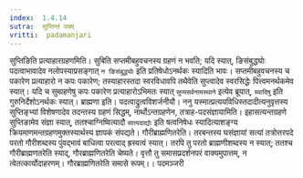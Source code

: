 ```yaml
---
index:  1.4.14
sutra:  सुप्तिन्तं पदम्
vritti:  padamanjari
---
```


सुप्तिङिति प्रत्याहारग्रहणमिति। सुबिति सप्तमीबहुवचनस्य ग्रहणं न भवति; यदि स्यात्, ङिसंबुद्ध्योः पदत्वाभावादेव नलोपस्याप्रसङ्गात् `न ङिसंबुद्ध्योः` इति प्रतिषेधोऽनर्थकः स्यादिति भावः। सप्तमीबहुवचनस्य च पकारेण प्रत्याहारो न कपः पकारेण; तस्याहारस्तदा स्वरविधावपि तथैवेति सुप्त्वादेव स्वरसिद्धेः पित्त्वमनर्थकमेव स्यात्। यदि च सुब्ग्रहणेषु कपः पकारेण प्रत्याहारोऽभिमतः स्यात् `सुप्यसर्वनामस्थाने` इत्येव ब्रूयात्, `स्वादिषु` इति गुरुनिर्देशोऽनर्थकः स्यात्। ब्राह्मणा इति। पदत्वाद्रुत्वविशर्जनीयौ।
ननु यस्मात्प्रत्ययविधिस्तदादीत्यनुवृत्तस्य सुप्तिङ्भ्यां विशेषणादेव तदन्तस्य ग्रहणं सिद्धम्, नार्थोऽन्तग्रहणेन, तत्राह-पदसंज्ञायामिति। इहासत्यन्तग्रहणे सुप्तिङामेव संज्ञा स्यात्, ततश्चाग्निष्वित्यादौ `सात्पदाद्योः` इति षत्वनिषेधः स्यादित्याशङ्ग्य क्रियमाणमन्तग्रहणमुक्तस्यार्थस्य ज्ञापकं संपद्यते। गौरीब्राह्मणितरेति। तरबन्तस्य घसंज्ञायां सत्यां तत्रोत्तरपदे परतो गौरीशब्दस्य पुंवद्भावं बाधित्वा परत्वाद् ह्रस्वत्वं स्यात्। तरपि तु परतो ब्राह्मणीशब्दस्य न स्यात्; ततश्च गौरीब्राह्मणतरेति स्याद्, गौरब्राह्मणितरेति चेष्यते। वृत्तौ तु समासप्रदर्शनपरं वाक्यमुपात्तम्, न त्वेतत्कार्योदाहरणम्। गौरब्राह्मणितरेति समासे रूपम्।।
पदमञ्जरी
